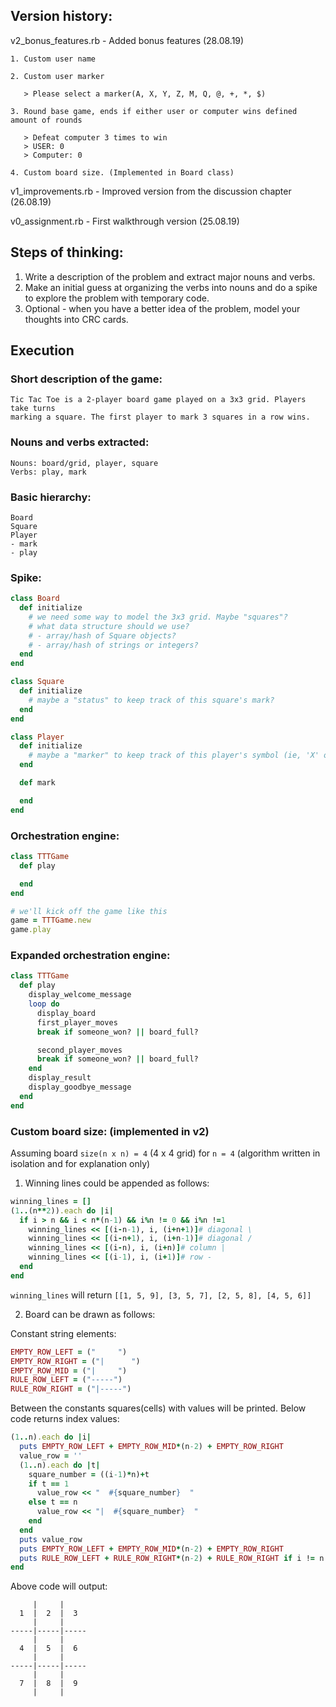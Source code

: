 ## Version history:

v2_bonus_features.rb - Added bonus features (28.08.19)
    
    1. Custom user name
    
    2. Custom user marker
    
       > Please select a marker(A, X, Y, Z, M, Q, @, +, *, $)
        
    3. Round base game, ends if either user or computer wins defined amount of rounds
    
       > Defeat computer 3 times to win
       > USER: 0
       > Computer: 0
    
    4. Custom board size. (Implemented in Board class)
     

v1_improvements.rb - Improved version from the discussion chapter (26.08.19)

v0_assignment.rb - First walkthrough version (25.08.19)


## Steps of thinking:

1. Write a description of the problem and extract major nouns and verbs.
2. Make an initial guess at organizing the verbs into nouns and do a spike to explore the problem with temporary code.
3. Optional - when you have a better idea of the problem, model your thoughts into CRC cards.

## Execution

### **Short description of the game:**

```
Tic Tac Toe is a 2-player board game played on a 3x3 grid. Players take turns
marking a square. The first player to mark 3 squares in a row wins.
```
### **Nouns and verbs extracted:**
```
Nouns: board/grid, player, square
Verbs: play, mark
```
### **Basic hierarchy:**
```
Board
Square
Player
- mark
- play
```
### **Spike:**
```ruby
class Board
  def initialize
    # we need some way to model the 3x3 grid. Maybe "squares"?
    # what data structure should we use?
    # - array/hash of Square objects?
    # - array/hash of strings or integers?
  end
end

class Square
  def initialize
    # maybe a "status" to keep track of this square's mark?
  end
end

class Player
  def initialize
    # maybe a "marker" to keep track of this player's symbol (ie, 'X' or 'O')
  end

  def mark

  end
end
```
### **Orchestration engine:**
```ruby
class TTTGame
  def play

  end
end

# we'll kick off the game like this
game = TTTGame.new
game.play
```
### **Expanded orchestration engine:**
```ruby
class TTTGame
  def play
    display_welcome_message
    loop do
      display_board
      first_player_moves
      break if someone_won? || board_full?

      second_player_moves
      break if someone_won? || board_full?
    end
    display_result
    display_goodbye_message
  end
end
```

### **Custom board size:** (implemented in v2)

Assuming board `size(n x n) = 4` (4 x 4 grid)
for `n = 4` (algorithm written in isolation and for explanation only)

1. Winning lines could be appended as follows:

```ruby
winning_lines = []
(1..(n**2)).each do |i|
  if i > n && i < n*(n-1) && i%n != 0 && i%n !=1
    winning_lines << [(i-n-1), i, (i+n+1)]# diagonal \
    winning_lines << [(i-n+1), i, (i+n-1)]# diagonal /
    winning_lines << [(i-n), i, (i+n)]# column |
    winning_lines << [(i-1), i, (i+1)]# row -
  end
end
```
`winning_lines` will return `[[1, 5, 9], [3, 5, 7], [2, 5, 8], [4, 5, 6]]`

2. Board can be drawn as follows:

Constant string elements:

```ruby
EMPTY_ROW_LEFT = ("     ")
EMPTY_ROW_RIGHT = ("|      ")
EMPTY_ROW_MID = ("|     ")
RULE_ROW_LEFT = ("-----")
RULE_ROW_RIGHT = ("|-----")
```

Between the constants squares(cells) with values will be printed. Below code returns index values:

```ruby
(1..n).each do |i|
  puts EMPTY_ROW_LEFT + EMPTY_ROW_MID*(n-2) + EMPTY_ROW_RIGHT
  value_row = ''
  (1..n).each do |t|
    square_number = ((i-1)*n)+t
    if t == 1
      value_row << "  #{square_number}  "
    else t == n
      value_row << "|  #{square_number}  "
    end
  end
  puts value_row
  puts EMPTY_ROW_LEFT + EMPTY_ROW_MID*(n-2) + EMPTY_ROW_RIGHT
  puts RULE_ROW_LEFT + RULE_ROW_RIGHT*(n-2) + RULE_ROW_RIGHT if i != n
end
```
Above code will output:

```
     |     |      
  1  |  2  |  3  
     |     |      
-----|-----|-----
     |     |      
  4  |  5  |  6  
     |     |      
-----|-----|-----
     |     |      
  7  |  8  |  9  
     |     |      
```


